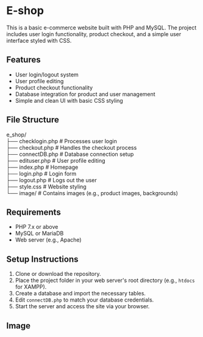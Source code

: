 # E-shop

This is a basic e-commerce website built with PHP and MySQL. The project includes user login functionality, product checkout, and a simple user interface styled with CSS.

## Features

- User login/logout system
- User profile editing
- Product checkout functionality
- Database integration for product and user management
- Simple and clean UI with basic CSS styling

## File Structure

e_shop/ <br/>
├── checklogin.php # Processes user login <br/>
├── checkout.php # Handles the checkout process <br/>
├── connectDB.php # Database connection setup <br/>
├── edituser.php # User profile editing <br/>
├── index.php # Homepage <br/>
├── login.php # Login form <br/>
├── logout.php # Logs out the user <br/>
├── style.css # Website styling <br/>
    └── image/ # Contains images (e.g., product images, backgrounds) <br/>

## Requirements

- PHP 7.x or above
- MySQL or MariaDB
- Web server (e.g., Apache)

## Setup Instructions

1. Clone or download the repository.
2. Place the project folder in your web server's root directory (e.g., `htdocs` for XAMPP).
3. Create a database and import the necessary tables.
4. Edit `connectDB.php` to match your database credentials.
5. Start the server and access the site via your browser.

## Image
